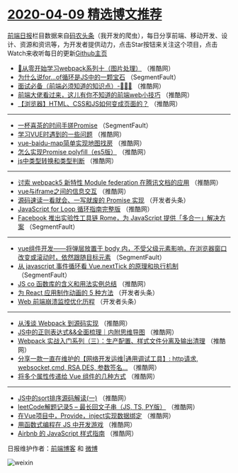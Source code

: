 # [2020-04-09 精选博文推荐](http://hao.caibaojian.com/date/2020/04/09)

[前端日报](http://caibaojian.com/c/news)栏目数据来自[码农头条](http://hao.caibaojian.com/)（我开发的爬虫），每日分享前端、移动开发、设计、资源和资讯等，为开发者提供动力，点击Star按钮来关注这个项目，点击Watch来收听每日的更新[Github主页](https://github.com/kujian/frontendDaily)
* [💪从零开始学习webpack系列十（图片处理）](http://hao.caibaojian.com/140903.html) （推酷网）
* [为什么说for&#8230;of循环是JS中的一颗宝石](http://hao.caibaojian.com/140873.html) （SegmentFault）
* [面试必备（前端必须知道的知识点）-🎉🎉🎉](http://hao.caibaojian.com/140893.html) （推酷网）
* [前端大佬看过来，这儿有你不知道的前端web小技巧](http://hao.caibaojian.com/140904.html) （推酷网）
* [【浏览器】HTML、CSS和JS如何变成页面的？](http://hao.caibaojian.com/140894.html) （推酷网）

***
* [一杯喜茶的时间手搓Promise](http://hao.caibaojian.com/140871.html) （SegmentFault）
* [学习VUE时遇到的一些问题](http://hao.caibaojian.com/140896.html) （推酷网）
* [vue-baidu-map简单实现地图找房](http://hao.caibaojian.com/140897.html) （推酷网）
* [怎么实现Promise polyfill（es5版）](http://hao.caibaojian.com/140898.html) （推酷网）
* [js中类型转换和类型判断](http://hao.caibaojian.com/140899.html) （推酷网）

***
* [讨索 webpack5 新特性 Module federation 在腾讯文档的应用](http://hao.caibaojian.com/140901.html) （推酷网）
* [vue与iframe之间的信息交互](http://hao.caibaojian.com/140902.html) （推酷网）
* [源码速读一看就会、一写就废的 Promise 实现](http://hao.caibaojian.com/140879.html) （开发者头条）
* [JavaScript for Loop 循环指南完整版](http://hao.caibaojian.com/140895.html) （推酷网）
* [Facebook 推出实验性工具链 Rome，为 JavaScript 提供「多合一」解决方案](http://hao.caibaojian.com/140872.html) （SegmentFault）

***
* [vue组件开发——将弹层放置于 body 内，不受父级元素影响，在浏览器窗口改变或滚动时，依然跟随目标元素](http://hao.caibaojian.com/140874.html) （SegmentFault）
* [从 javascript 事件循环看 Vue.nextTick 的原理和执行机制](http://hao.caibaojian.com/140875.html) （SegmentFault）
* [JS co 函数库的含义和用法实例总结](http://hao.caibaojian.com/140900.html) （推酷网）
* [为 React 应用制作动画的 5 种方法](http://hao.caibaojian.com/140876.html) （开发者头条）
* [Web 前端崩溃监控优化历程](http://hao.caibaojian.com/140877.html) （开发者头条）

***
* [从浅谈 Webpack 到源码实现](http://hao.caibaojian.com/140892.html) （推酷网）
* [JS中的正则表达式&amp;&amp;全面梳理｜内附思维导图](http://hao.caibaojian.com/140882.html) （推酷网）
* [Webpack 实战入门系列（三）：生产配置、样式文件分离及输出清理](http://hao.caibaojian.com/140883.html) （推酷网）
* [分享一款一直在维护的【网络开发运维|通用调试工具】: http请求, websocket,cmd, RSA,DES, 参数签名&#8230;](http://hao.caibaojian.com/140884.html) （推酷网）
* [将多个属性传递给 Vue 组件的几种方式](http://hao.caibaojian.com/140885.html) （推酷网）

***
* [JS中的sort排序源码解读(一)](http://hao.caibaojian.com/140886.html) （推酷网）
* [leetCode解题记录5 &#8211; 最长回文子串（JS, TS, PY版）](http://hao.caibaojian.com/140887.html) （推酷网）
* [在Vue项目中，Provide，inject实现数据绑定](http://hao.caibaojian.com/140888.html) （推酷网）
* [用函数式编程在 JS 中开发游戏](http://hao.caibaojian.com/140889.html) （推酷网）
* [Airbnb 的 JavaScript 样式指南](http://hao.caibaojian.com/140890.html) （推酷网）

日报维护作者：[前端博客](http://caibaojian.com/) 和 [微博](http://caibaojian.com/go/weibo)

![weixin](https://user-images.githubusercontent.com/3055447/38468989-651132ac-3b80-11e8-8e6b-15122322a9d7.png)